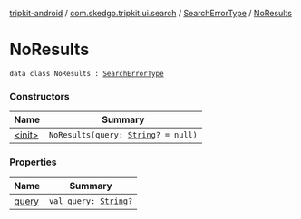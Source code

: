[tripkit-android](../../../index.md) / [com.skedgo.tripkit.ui.search](../../index.md) / [SearchErrorType](../index.md) / [NoResults](./index.md)

# NoResults

`data class NoResults : `[`SearchErrorType`](../index.md)

### Constructors

| Name | Summary |
|---|---|
| [&lt;init&gt;](-init-.md) | `NoResults(query: `[`String`](https://kotlinlang.org/api/latest/jvm/stdlib/kotlin/-string/index.html)`? = null)` |

### Properties

| Name | Summary |
|---|---|
| [query](query.md) | `val query: `[`String`](https://kotlinlang.org/api/latest/jvm/stdlib/kotlin/-string/index.html)`?` |
